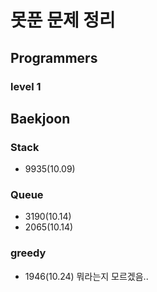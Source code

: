 # 못푼 문제 정리

## Programmers
### level 1

## Baekjoon
### Stack
- 9935(10.09)
### Queue
- 3190(10.14)
- 2065(10.14)
### greedy
- 1946(10.24) 뭐라는지 모르겠음..

